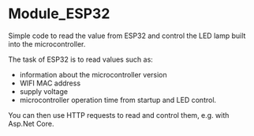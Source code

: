 # Module_ESP32
Simple code to read the value from ESP32 and control the LED lamp built into the microcontroller.

The task of ESP32 is to read values ​​such as:
- information about the microcontroller version
- WIFI MAC address
- supply voltage
- microcontroller operation time from startup and LED control.

You can then use HTTP requests to read and control them, e.g. with Asp.Net Core.

